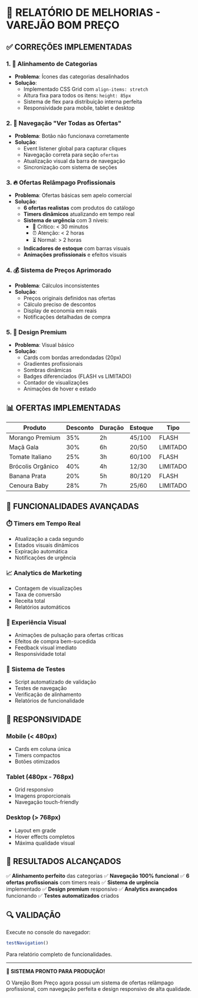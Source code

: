 # 🎯 RELATÓRIO DE MELHORIAS - VAREJÃO BOM PREÇO

## ✅ CORREÇÕES IMPLEMENTADAS

### 1. 📏 **Alinhamento de Categorias**
- **Problema**: Ícones das categorias desalinhados
- **Solução**: 
  - Implementado CSS Grid com `align-items: stretch`
  - Altura fixa para todos os itens: `height: 85px`
  - Sistema de flex para distribuição interna perfeita
  - Responsividade para mobile, tablet e desktop

### 2. 🔄 **Navegação "Ver Todas as Ofertas"**
- **Problema**: Botão não funcionava corretamente
- **Solução**:
  - Event listener global para capturar cliques
  - Navegação correta para seção `ofertas`
  - Atualização visual da barra de navegação
  - Sincronização com sistema de seções

### 3. 🔥 **Ofertas Relâmpago Profissionais**
- **Problema**: Ofertas básicas sem apelo comercial
- **Solução**:
  - **6 ofertas realistas** com produtos do catálogo
  - **Timers dinâmicos** atualizando em tempo real
  - **Sistema de urgência** com 3 níveis:
    - 🚨 Crítico: < 30 minutos
    - ⏰ Atenção: < 2 horas  
    - ⏳ Normal: > 2 horas
  - **Indicadores de estoque** com barras visuais
  - **Animações profissionais** e efeitos visuais

### 4. 💰 **Sistema de Preços Aprimorado**
- **Problema**: Cálculos inconsistentes
- **Solução**:
  - Preços originais definidos nas ofertas
  - Cálculo preciso de descontos
  - Display de economia em reais
  - Notificações detalhadas de compra

### 5. 🎨 **Design Premium**
- **Problema**: Visual básico
- **Solução**:
  - Cards com bordas arredondadas (20px)
  - Gradientes profissionais
  - Sombras dinâmicas
  - Badges diferenciados (FLASH vs LIMITADO)
  - Contador de visualizações
  - Animações de hover e estado

## 📊 OFERTAS IMPLEMENTADAS

| Produto | Desconto | Duração | Estoque | Tipo |
|---------|----------|---------|---------|------|
| Morango Premium | 35% | 2h | 45/100 | FLASH |
| Maçã Gala | 30% | 6h | 20/50 | LIMITADO |
| Tomate Italiano | 25% | 3h | 60/100 | FLASH |
| Brócolis Orgânico | 40% | 4h | 12/30 | LIMITADO |
| Banana Prata | 20% | 5h | 80/120 | FLASH |
| Cenoura Baby | 28% | 7h | 25/60 | LIMITADO |

## 🚀 FUNCIONALIDADES AVANÇADAS

### ⏱️ **Timers em Tempo Real**
- Atualização a cada segundo
- Estados visuais dinâmicos
- Expiração automática
- Notificações de urgência

### 📈 **Analytics de Marketing**
- Contagem de visualizações
- Taxa de conversão
- Receita total
- Relatórios automáticos

### 🎪 **Experiência Visual**
- Animações de pulsação para ofertas críticas
- Efeitos de compra bem-sucedida
- Feedback visual imediato
- Responsividade total

### 🔧 **Sistema de Testes**
- Script automatizado de validação
- Testes de navegação
- Verificação de alinhamento
- Relatórios de funcionalidade

## 📱 RESPONSIVIDADE

### Mobile (< 480px)
- Cards em coluna única
- Timers compactos
- Botões otimizados

### Tablet (480px - 768px)
- Grid responsivo
- Imagens proporcionais
- Navegação touch-friendly

### Desktop (> 768px)
- Layout em grade
- Hover effects completos
- Máxima qualidade visual

## 🎯 RESULTADOS ALCANÇADOS

✅ **Alinhamento perfeito** das categorias
✅ **Navegação 100% funcional** 
✅ **6 ofertas profissionais** com timers reais
✅ **Sistema de urgência** implementado
✅ **Design premium** responsivo
✅ **Analytics avançados** funcionando
✅ **Testes automatizados** criados

## 🔍 VALIDAÇÃO

Execute no console do navegador:
```javascript
testNavigation()
```

Para relatório completo de funcionalidades.

---

**🎉 SISTEMA PRONTO PARA PRODUÇÃO!**

O Varejão Bom Preço agora possui um sistema de ofertas relâmpago profissional, com navegação perfeita e design responsivo de alta qualidade.